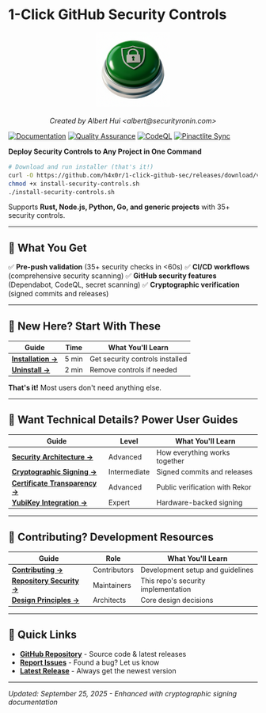 # 1-Click GitHub Security Controls

<div align="center">
  <img src="../1-click-github-sec Logo.png" alt="1-Click GitHub Security" width="150">
  <br><br>
  <em>Created by Albert Hui &lt;albert@securityronin.com&gt;</em>
</div>

[![Documentation](https://github.com/h4x0r/1-click-github-sec/actions/workflows/docs.yml/badge.svg?branch=main)](https://github.com/h4x0r/1-click-github-sec/actions/workflows/docs.yml)
[![Quality Assurance](https://github.com/h4x0r/1-click-github-sec/actions/workflows/quality-assurance.yml/badge.svg?branch=main)](https://github.com/h4x0r/1-click-github-sec/actions/workflows/quality-assurance.yml)
[![CodeQL](https://github.com/h4x0r/1-click-github-sec/actions/workflows/codeql.yml/badge.svg?branch=main)](https://github.com/h4x0r/1-click-github-sec/actions/workflows/codeql.yml)
[![Pinactlite Sync](https://github.com/h4x0r/1-click-github-sec/actions/workflows/sync-pinactlite.yml/badge.svg?branch=main)](https://github.com/h4x0r/1-click-github-sec/actions/workflows/sync-pinactlite.yml)

**Deploy Security Controls to Any Project in One Command**

```bash
# Download and run installer (that's it!)
curl -O https://github.com/h4x0r/1-click-github-sec/releases/download/v0.4.2/install-security-controls.sh
chmod +x install-security-controls.sh
./install-security-controls.sh
```

Supports **Rust, Node.js, Python, Go, and generic projects** with 35+ security controls.

---

## 🎯 What You Get

✅ **Pre-push validation** (35+ security checks in <60s)
✅ **CI/CD workflows** (comprehensive security scanning)
✅ **GitHub security features** (Dependabot, CodeQL, secret scanning)
✅ **Cryptographic verification** (signed commits and releases)

---

## 🚀 **New Here?** Start With These

| Guide | Time | What You'll Learn |
|-------|------|-------------------|
| **[Installation →](installation/)** | 5 min | Get security controls installed |
| **[Uninstall →](uninstall/)** | 2 min | Remove controls if needed |

**That's it!** Most users don't need anything else.

---

## 🔧 **Want Technical Details?** Power User Guides

| Guide | Level | What You'll Learn |
|-------|-------|-------------------|
| **[Security Architecture →](architecture/)** | Advanced | How everything works together |
| **[Cryptographic Signing →](signing/)** | Intermediate | Signed commits and releases |
| **[Certificate Transparency →](transparency/)** | Advanced | Public verification with Rekor |
| **[YubiKey Integration →](yubikey/)** | Expert | Hardware-backed signing |

---

## 👥 **Contributing?** Development Resources

| Guide | Role | What You'll Learn |
|-------|------|-------------------|
| **[Contributing →](contributing/)** | Contributors | Development setup and guidelines |
| **[Repository Security →](repo-security/)** | Maintainers | This repo's security implementation |
| **[Design Principles →](design-principles/)** | Architects | Core design decisions |

---

## 🔗 Quick Links

- **[GitHub Repository](https://github.com/h4x0r/1-click-github-sec)** - Source code & latest releases
- **[Report Issues](https://github.com/h4x0r/1-click-github-sec/issues)** - Found a bug? Let us know
- **[Latest Release](https://github.com/h4x0r/1-click-github-sec/releases/latest)** - Always get the newest version

---

*Updated: September 25, 2025 - Enhanced with cryptographic signing documentation*
